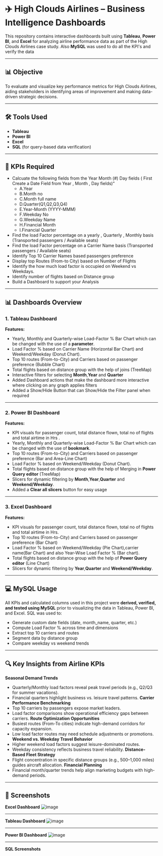 
# ✈️ High Clouds Airlines – Business Intelligence Dashboards

This repository contains interactive dashboards built using **Tableau**, **Power BI**, and **Excel** for analyzing airline performance data as part of the High Clouds Airlines case study. Also **MySQL** was used to do all the KPI's and verify the data

---

## 📊 Objective

To evaluate and visualize key performance metrics for High Clouds Airlines, aiding stakeholders in identifying areas of improvement and making data-driven strategic decisions.

---

## 🛠️ Tools Used

- **Tableau**
- **Power BI**
- **Excel**
- **SQL** (for query-based data verification)

---

## 📁 KPIs Required
- Calcuate the following fields from the Year	Month (#)	Day  fields ( First Create a Date Field from Year , Month , Day fields)"
  - A.Year
  - B.Month no
  - C.Month full name
  - D.Quarter(Q1,Q2,Q3,Q4)
  - E.Year-Month (YYYY-MMM)
  - F.Weekday No
  - G.Weekday Name
  - H.Financial Month
  - I.Financial Quarter 
- Find the load Factor percentage on a yearly , Quarterly , Monthly basis (Transported passengers / Available seats)
- Find the load Factor percentage on a Carrier Name basis (Transported passengers / Available seats)
- Identify Top 10 Carrier Names based passengers preference 
- Display top Routes (From-to City) based on Number of Flights 
- Identify the how much load factor is occupied on Weekend vs Weekdays.
- Identify number of flights based on Distance group
- Build a Dashboard to support your Analysis



---

## 📊 Dashboards Overview

### 1. Tableau Dashboard

**Features:**
- Yearly, Monthly and Quarterly-wise Load-Factor % Bar Chart which can be changed with the use of a **parameter**.
- Load Factor % based on Carrier Name (Horizontal Bar Chart) and Weekend/Weekday (Donut Chart).
- Top 10 routes (From-to-City) and Carriers based on passenger preference (Bubble Chart)
- Total flights based on distance group with the help of joins (TreeMap)
- Interactive filters for selecting **Month**,**Year** and **Quarter**
- Added Dashboard actions that make the dashboard more interactive where clicking on any graph applies filters
- Added a Show/Hide Button that can Show/Hide the Filter panel when required 

---

### 2. Power BI Dashboard

**Features:**
- KPI visuals for passenger count, total distance flown, total no of flights and total airtime in Hrs .
- Yearly, Monthly and Quarterly-wise Load-Factor % Bar Chart which can be changed with the use of **bookmark**.
- Top 10 routes (From-to-City) and Carriers based on passenger preference (Bar and Area-Line Chart)
- Load Factor % based on Weekend/Weekday (Donut Chart).
- Total flights based on distance group with the help of Merging in **Power Query editor** (TreeMap)
- Slicers for dynamic filtering by **Month**,**Year**,**Quarter** and **Weekend/Weekday**.
- Added a **Clear all slicers** button for easy usage

---

### 3. Excel Dashboard

**Features:**
- KPI visuals for passenger count, total distance flown, total no of flights and total airtime in Hrs.
- Top 10 routes (From-to-City) and Carriers based on passenger preference (Bar Chart)
- Load Factor % based on Weekend/Weekday (Pie Chart),carrier name(Bar Chart) and also Year-Wise Load Factor % (Bar chart).
- Total flights based on distance group with the help of **Power Query editor** (Line Chart)
- Slicers for dynamic filtering by **Year**,**Quarter** and **Weekend/Weekday**.

---

## 💻 MySQL Usage

All KPIs and calculated columns used in this project were **derived, verified, and tested using MySQL** prior to visualizing the data in Tableau, Power BI, and Excel. SQL was used to:

- Generate custom date fields (date, month_name, quarter, etc.)
- Compute Load Factor % across time and dimensions
- Extract top 10 carriers and routes
- Segment data by distance group
- Compare weekday vs weekend trends

---

## 🔍 Key Insights from Airline KPIs

**Seasonal Demand Trends**
- Quarterly/Monthly load factors reveal peak travel periods (e.g., Q2/Q3 for summer vacations).
- Financial quarters highlight business vs. leisure travel patterns.
**Carrier Performance Benchmarking**
- Top 10 carriers by passengers expose market leaders.
- Load factor comparisons show operational efficiency gaps between carriers.
**Route Optimization Opportunities**
- Busiest routes (From-To cities) indicate high-demand corridors for capacity expansion.
- Low load factor routes may need schedule adjustments or promotions.
**Weekend vs. Weekday Travel Behavior**
- Higher weekend load factors suggest leisure-dominated routes.
- Weekday consistency reflects business travel reliability.
**Distance-Based Fleet Strategy**
- Flight concentration in specific distance groups (e.g., 500–1,000 miles) guides aircraft allocation.
**Financial Planning**
- Financial month/quarter trends help align marketing budgets with high-demand periods.

---
## 📸 **Screenshots**

**Excel Dashboard**
![image](https://github.com/user-attachments/assets/57c20e6f-4332-4db7-a276-fcf66b8f067f)

---
**Tableau Dashboard**
![image](https://github.com/user-attachments/assets/1b7c14cd-695e-4cd8-9933-819ba6a46af2)

---
**Power BI Dashboard**
![image](https://github.com/user-attachments/assets/d30833b8-9153-4a41-8f03-b0ca9aab007d)

---
**SQL Screenshots**

